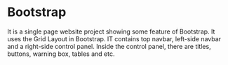 # Bootstrap
It is a single page website project showing some feature of Bootstrap.
It uses the Grid Layout in Bootstrap.
IT contains top navbar, left-side navbar and a right-side control panel. Inside the control panel, there are titles, buttons, warning box, tables and etc. 
